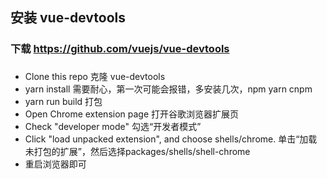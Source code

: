 ## 安装 vue-devtools


### 下载 https://github.com/vuejs/vue-devtools

### 

+ Clone this repo   克隆 vue-devtools
+ yarn install      需要耐心，第一次可能会报错，多安装几次，npm yarn cnpm 
+ yarn run build    打包
+ Open Chrome extension page  打开谷歌浏览器扩展页
+ Check "developer mode"  勾选“开发者模式”
+ Click "load unpacked extension", and choose shells/chrome.  单击“加载未打包的扩展”，然后选择packages/shells/shell-chrome
+ 重启浏览器即可

